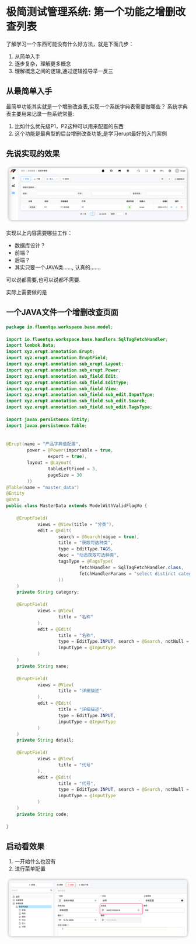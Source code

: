 # 极简测试管理系统: 第一个功能之增删改查列表

了解学习一个东西可能没有什么好方法，就是下面几步：
1. 从简单入手
2. 逐步复杂，理解更多概念
3. 理解概念之间的逻辑,通过逻辑推导举一反三

## 从最简单入手

最简单功能其实就是一个增删改查表,实现一个系统字典表需要做哪些？
系统字典表主要用来记录一些系统常量:
1. 比如什么优先级P1，P2这种可以用来配置的东西
2. 这个功能是最典型的后台增删改查功能,是学习erupt最好的入门案例

## 先说实现的效果

![img.png](master-data.png)

实现以上内容需要哪些工作：
- 数据库设计？
- 前端？
- 后端？
- 其实只要一个JAVA类......, 认真的.......

可以说都需要,也可以说都不需要.

实际上需要做的是


## 一个JAVA文件一个增删改查页面

```java
package io.fluentqa.workspace.base.model;

import io.fluentqa.workspace.base.handlers.SqlTagFetchHandler;
import lombok.Data;
import xyz.erupt.annotation.Erupt;
import xyz.erupt.annotation.EruptField;
import xyz.erupt.annotation.sub_erupt.Layout;
import xyz.erupt.annotation.sub_erupt.Power;
import xyz.erupt.annotation.sub_field.Edit;
import xyz.erupt.annotation.sub_field.EditType;
import xyz.erupt.annotation.sub_field.View;
import xyz.erupt.annotation.sub_field.sub_edit.InputType;
import xyz.erupt.annotation.sub_field.sub_edit.Search;
import xyz.erupt.annotation.sub_field.sub_edit.TagsType;

import javax.persistence.Entity;
import javax.persistence.Table;


@Erupt(name = "产品字典值配置",
        power = @Power(importable = true,
                export = true),
        layout = @Layout(
                tableLeftFixed = 3,
                pageSize = 30
        ))
@Table(name = "master_data")
@Entity
@Data
public class MasterData extends ModelWithValidFlagVo {

    @EruptField(
            views = @View(title = "分类"),
            edit = @Edit(
                    search = @Search(vague = true),
                    title = "获取可选种类",
                    type = EditType.TAGS,
                    desc = "动态获取可选种类",
                    tagsType = @TagsType(
                            fetchHandler = SqlTagFetchHandler.class,
                            fetchHandlerParams = "select distinct category from master_data where valid=true"
                    ))
    )
    private String category;

    @EruptField(
            views = @View(
                    title = "名称"
            ),
            edit = @Edit(
                    title = "名称",
                    type = EditType.INPUT, search = @Search, notNull = true,
                    inputType = @InputType
            )
    )
    private String name;

    @EruptField(
            views = @View(
                    title = "详细描述"
            ),
            edit = @Edit(
                    title = "详细描述",
                    type = EditType.INPUT,
                    inputType = @InputType
            )
    )
    private String detail;

    @EruptField(
            views = @View(
                    title = "代号"
            ),
            edit = @Edit(
                    title = "代号",
                    type = EditType.INPUT, search = @Search, notNull = true,
                    inputType = @InputType
            )
    )
    private String code;

}
```

## 启动看效果

1. 一开始什么也没有
2. 进行菜单配置

![img.png](add-menu.png)


